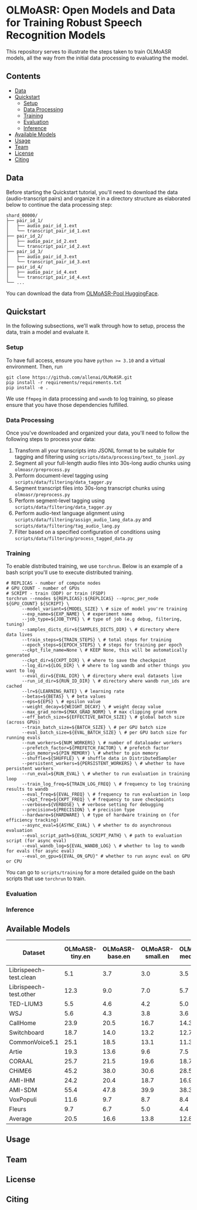 # OLMoASR: Open Models and Data for Training Robust Speech Recognition Models
This repository serves to illustrate the steps taken to train OLMoASR models, all the way from the initial data processing to evaluating the model.

## Contents
- [Data](#data)
- [Quickstart](#quickstart)
  - [Setup](#setup)
  - [Data Processing](#data-processing)
  - [Training](#training)
  - [Evaluation](#evaluation)
  - [Inference](#inference)
- [Available Models](#available-models)
- [Usage](#usage)
- [Team](#team)
- [License](#license)
- [Citing](#citing)

## Data
Before starting the Quickstart tutorial, you'll need to download the data (audio-transcript pairs) and organize it in a directory structure as elaborated below to continue the data processing step:

```
shard_00000/
├── pair_id_1/
│   ├── audio_pair_id_1.ext
│   └── transcript_pair_id_1.ext
├── pair_id_2/
│   ├── audio_pair_id_2.ext
│   └── transcript_pair_id_2.ext
├── pair_id_3/
│   ├── audio_pair_id_3.ext
│   └── transcript_pair_id_3.ext
├── pair_id_4/
│   ├── audio_pair_id_4.ext
│   └── transcript_pair_id_4.ext
└── ...
```

You can download the data from [OLMoASR-Pool HuggingFace](link).

## Quickstart
In the following subsections, we'll walk through how to setup, process the data, train a model and evaluate it.

### Setup
To have full access, ensure you have `python >= 3.10` and a virtual environment. Then, run

```[shell]
git clone https://github.com/allenai/OLMoASR.git
pip install -r requirements/requirements.txt
pip install -e .
```

We use `ffmpeg` in data processing and `wandb` to log training, so please ensure that you have those dependencies fulfilled.

### Data Processing
Once you've downloaded and organized your data, you'll need to follow the following steps to process your data:
1. Transform all your transcripts into JSONL format to be suitable for tagging and filtering using `scripts/data/processing/text_to_jsonl.py`
2. Segment all your full-length audio files into 30s-long audio chunks using `olmoasr/preprocess.py`
3. Perform document-level tagging using `scripts/data/filtering/data_tagger.py`
4. Segment transcript files into 30s-long transcript chunks using `olmoasr/preprocess.py`
5. Perform segment-level tagging using `scripts/data/filtering/data_tagger.py`
6. Perform audio-text language alignment using `scripts/data/filtering/assign_audio_lang_data.py` and `scripts/data/filtering/tag_audio_lang.py`
7. Filter based on a specified configuration of conditions using `scripts/data/filtering/process_tagged_data.py`

### Training
To enable distributed training, we use `torchrun`. Below is an example of a bash script you'll use to execute distributed training.

```[shell]
# REPLICAS - number of compute nodes
# GPU_COUNT - number of GPUs
# SCRIPT - train (DDP) or train (FSDP)
torchrun --nnodes ${REPLICAS}:${REPLICAS} --nproc_per_node ${GPU_COUNT} ${SCRIPT} \
      --model_variant=${MODEL_SIZE} \ # size of model you're training
      --exp_name=${EXP_NAME} \ # experiment name
      --job_type=${JOB_TYPE} \ # type of job (e.g debug, filtering, tuning)
      --samples_dicts_dir=${SAMPLES_DICTS_DIR} \ # directory where data lives
      --train_steps=${TRAIN_STEPS} \ # total steps for training
      --epoch_steps=${EPOCH_STEPS} \ # steps for training per epoch
      --ckpt_file_name=None \ # KEEP None, this will be automatically generated
      --ckpt_dir=${CKPT_DIR} \ # where to save the checkpoint
      --log_dir=${LOG_DIR} \ # where to log wandb and other things you want to log
      --eval_dir=${EVAL_DIR} \ # directory where eval datasets live
      --run_id_dir=${RUN_ID_DIR} \ # directory where wandb run_ids are cached
      --lr=${LEARNING_RATE} \ # learning rate
      --betas=${BETAS} \ # beta values
      --eps=${EPS} \ # epsilon value
      --weight_decay=${WEIGHT_DECAY} \ # weight decay value
      --max_grad_norm=${MAX_GRAD_NORM} \ # max clipping grad norm
      --eff_batch_size=${EFFECTIVE_BATCH_SIZE} \ # global batch size (across GPUs)
      --train_batch_size=${BATCH_SIZE} \ # per GPU batch size
      --eval_batch_size=${EVAL_BATCH_SIZE} \ # per GPU batch size for running evals
      --num_workers=${NUM_WORKERS} \ # number of dataloader workers
      --prefetch_factor=${PREFETCH_FACTOR} \ # prefetch factor
      --pin_memory=${PIN_MEMORY} \ # whether to pin memory
      --shuffle=${SHUFFLE} \ # shuffle data in DistributedSampler
      --persistent_workers=${PERSISTENT_WORKERS} \ # whether to have persistent workers
      --run_eval=${RUN_EVAL} \ # whether to run evaluation in training loop
      --train_log_freq=${TRAIN_LOG_FREQ} \ # frequency to log training results to wandb
      --eval_freq=${EVAL_FREQ} \ # frequency to run evaluation in loop
      --ckpt_freq=${CKPT_FREQ} \ # frequency to save checkpoints
      --verbose=${VERBOSE} \ # verbose setting for debugging
      --precision=${PRECISION} \ # precision type
      --hardware=${HARDWARE} \ # type of hardware training on (for efficiency tracking)
      --async_eval=${ASYNC_EVAL} \ # whether to do asynchronous evaluation
      --eval_script_path=${EVAL_SCRIPT_PATH} \ # path to evaluation script (for async eval)
      --eval_wandb_log=${EVAL_WANDB_LOG} \ # whether to log to wandb for evals (for async eval)
      --eval_on_gpu=${EVAL_ON_GPU}" # whether to run async eval on GPU or CPU
```

You can go to `scripts/training` for a more detailed guide on the bash scripts that use `torchrun` to train.

### Evaluation


### Inference

## Available Models

| Dataset                  | OLMoASR-tiny.en | OLMoASR-base.en | OLMoASR-small.en | OLMoASR-medium.en | OLMoASR-large.en | OLMoASR-large.en-v2 |
|--------------------------|-------------|-------------|---------------|---------------|---------------|------------------|
| Librispeech-test.clean   | 5.1         | 3.7         | 3.0           | 3.5           | 2.6           | 2.7              |
| Librispeech-test.other   | 12.3        | 9.0         | 7.0           | 5.7           | 5.9           | 5.6              |
| TED-LIUM3                | 5.5         | 4.6         | 4.2           | 5.0           | 4.5           | 4.2              |
| WSJ                      | 5.6         | 4.3         | 3.8           | 3.6           | 3.7           | 3.6              |
| CallHome                 | 23.9        | 20.5        | 16.7          | 14.3          | 16.5          | 15.0             |
| Switchboard              | 18.7        | 14.0        | 13.2          | 12.7          | 12.7          | 11.7             |
| CommonVoice5.1              | 25.1        | 18.5        | 13.1          | 11.3          | 11.1          | 11.1             |
| Artie                    | 19.3        | 13.6        | 9.6           | 7.5           | 7.9           | 7.8              |
| CORAAL                   | 25.7        | 21.5        | 19.6          | 18.7          | 18.7          | 18.1             |
| CHiME6                   | 45.2        | 38.0        | 30.6          | 28.5          | 30.7          | 29.4             |
| AMI-IHM                  | 24.2        | 20.4        | 18.7          | 16.9          | 16.4          | 17.1             |
| AMI-SDM                  | 55.4        | 47.8        | 39.9          | 38.3          | 38.8          | 38.0             |
| VoxPopuli                   | 11.6        | 9.7         | 8.7           | 8.4           | 8.1           | 8.0              |
| Fleurs                   | 9.7         | 6.7         | 5.0           | 4.4           | 4.5           | 4.2              |
| Average                  | 20.5        | 16.6        | 13.8          | 12.8          | 13.0          | 12.6             |

## Usage

## Team

## License

## Citing